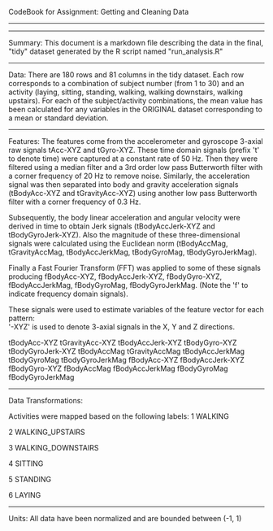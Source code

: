 CodeBook for Assignment: Getting and Cleaning Data

***********************************************************************
***********************************************************************

Summary: This document is a markdown file describing the data in the final, "tidy" dataset generated by the R script named "run_analysis.R"

***********************************************************************

Data: There are 180 rows and 81 columns in the tidy dataset. Each row corresponds to a combination of subject number (from 1 to 30) and an activity (laying, sitting, standing, walking, walking downstairs, walking upstairs).
For each of the subject/activity combinations, the mean value has been calculated for any variables in the ORIGINAL dataset corresponding to a mean or standard deviation.

***********************************************************************

Features: The features come from the accelerometer and gyroscope 3-axial raw signals tAcc-XYZ and tGyro-XYZ. These time domain signals (prefix 't' to denote time) were captured at a constant rate of 50 Hz. Then they were filtered using a median filter and a 3rd order low pass Butterworth filter with a corner frequency of 20 Hz to remove noise. Similarly, the acceleration signal was then separated into body and gravity acceleration signals (tBodyAcc-XYZ and tGravityAcc-XYZ) using another low pass Butterworth filter with a corner frequency of 0.3 Hz. 

Subsequently, the body linear acceleration and angular velocity were derived in time to obtain Jerk signals (tBodyAccJerk-XYZ and tBodyGyroJerk-XYZ). Also the magnitude of these three-dimensional signals were calculated using the Euclidean norm (tBodyAccMag, tGravityAccMag, tBodyAccJerkMag, tBodyGyroMag, tBodyGyroJerkMag). 

Finally a Fast Fourier Transform (FFT) was applied to some of these signals producing fBodyAcc-XYZ, fBodyAccJerk-XYZ, fBodyGyro-XYZ, fBodyAccJerkMag, fBodyGyroMag, fBodyGyroJerkMag. (Note the 'f' to indicate frequency domain signals). 

These signals were used to estimate variables of the feature vector for each pattern:  
'-XYZ' is used to denote 3-axial signals in the X, Y and Z directions.

tBodyAcc-XYZ
tGravityAcc-XYZ
tBodyAccJerk-XYZ
tBodyGyro-XYZ
tBodyGyroJerk-XYZ
tBodyAccMag
tGravityAccMag
tBodyAccJerkMag
tBodyGyroMag
tBodyGyroJerkMag
fBodyAcc-XYZ
fBodyAccJerk-XYZ
fBodyGyro-XYZ
fBodyAccMag
fBodyAccJerkMag
fBodyGyroMag
fBodyGyroJerkMag

***********************************************************************

Data Transformations:

Activities were mapped based on the following labels:
1 WALKING

2 WALKING_UPSTAIRS

3 WALKING_DOWNSTAIRS

4 SITTING

5 STANDING

6 LAYING


***********************************************************************

Units: All data have been normalized and are bounded between (-1, 1)